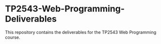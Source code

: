 # TP2543-Web-Programming-Deliverables
This repository contains the deliverables for the TP2543 Web Programming course.
